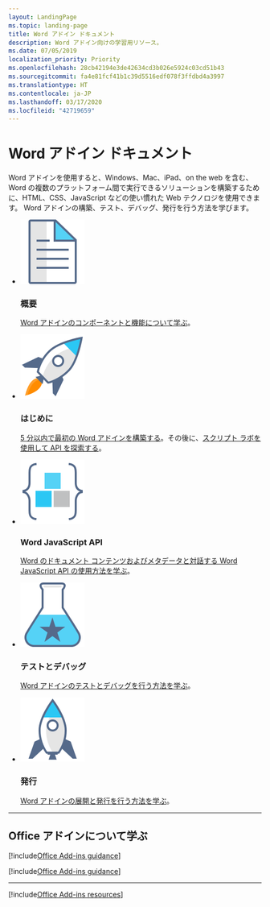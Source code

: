 ```yaml
---
layout: LandingPage
ms.topic: landing-page
title: Word アドイン ドキュメント
description: Word アドイン向けの学習用リソース。
ms.date: 07/05/2019
localization_priority: Priority
ms.openlocfilehash: 28cb42194e3de42634cd3b026e5924c03cd51b43
ms.sourcegitcommit: fa4e81fcf41b1c39d5516edf078f3ffdbd4a3997
ms.translationtype: HT
ms.contentlocale: ja-JP
ms.lasthandoff: 03/17/2020
ms.locfileid: "42719659"
---
```

# <a name="word-add-ins-documentation"></a>Word アドイン ドキュメント

Word アドインを使用すると、Windows、Mac、iPad、on the web を含む、Word の複数のプラットフォーム間で実行できるソリューションを構築するために、HTML、CSS、JavaScript などの使い慣れた Web テクノロジを使用できます。 Word アドインの構築、テスト、デバッグ、発行を行う方法を学びます。

<ul class="panelContent cardsF cols cols3">
    <li>
        <div class="cardSize">
            <div class="cardPadding">
                <div class="card">
                    <div class="cardImageOuter">
                        <div class="cardImage">
                            <img src="../images/index-landing-page/i_article.svg" alt="Overview" />
                        </div>
                    </div>
                    <div class="cardText">
                        <h3>概要</h3>
                        <p><a href="word-add-ins-programming-overview.md">Word アドインのコンポーネントと機能について学ぶ</a>。</p>
                    </div>
                </div>
            </div>
        </div>
    </li>
    <li>
        <div class="cardSize">
            <div class="cardPadding">
                <div class="card">
                    <div class="cardImageOuter">
                        <div class="cardImage">
                            <img src="../images/index-landing-page/i_get-started.svg" alt="Getting started" />
                        </div>
                    </div>
                    <div class="cardText">
                        <h3>はじめに</h3>
                        <p><a href="../quickstarts/word-quickstart.md">5 分以内で最初の Word アドインを構築する</a>。その後に、<a href="../overview/explore-with-script-lab.md">スクリプト ラボを使用して API を探索する</a>。</p>
                    </div>
                </div>
            </div>
        </div>
    </li>
    <li>
        <div class="cardSize">
            <div class="cardPadding">
                <div class="card">
                    <div class="cardImageOuter">
                        <div class="cardImage">
                            <img src="../images/index-landing-page/i_code-blocks.svg" alt="Word JavaScript API" />
                        </div>
                    </div>
                    <div class="cardText">
                        <h3>Word JavaScript API</h3>
                        <p><a href="../reference/overview/word-add-ins-reference-overview.md">Word のドキュメント コンテンツおよびメタデータと対話する Word JavaScript API の使用方法を学ぶ</a>。</p>
                    </div>
                </div>
            </div>
        </div>
    </li>
    <li>
        <div class="cardSize">
            <div class="cardPadding">
                <div class="card">
                    <div class="cardImageOuter">
                        <div class="cardImage">
                            <img src="../images/index-landing-page/i_recommended-testing.svg" alt="Testing and debugging" />
                        </div>
                    </div>
                    <div class="cardText">
                        <h3>テストとデバッグ</h3>
                        <p><a href="../testing/test-debug-office-add-ins.md">Word アドインのテストとデバッグを行う方法を学ぶ</a>。</p>
                    </div>
                </div>
            </div>
        </div>
    </li>
    <li>
        <div class="cardSize">
            <div class="cardPadding">
                <div class="card">
                    <div class="cardImageOuter">
                        <div class="cardImage">
                            <img src="../images/index-landing-page/i_deploy.svg" alt="Publishing" />
                        </div>
                    </div>
                    <div class="cardText">
                        <h3>発行</h3>
                        <p><a href="../publish/publish.md">Word アドインの展開と発行を行う方法を学ぶ</a>。</p>
                    </div>
                </div>
            </div>
        </div>
    </li>
</ul>

---

<h2>Office アドインについて学ぶ</h2>

[!include[Office Add-ins guidance](../includes/landing-page-office-addins-guidance.md)]

[!include[Office Add-ins guidance](../includes/landing-page-office-addins-guidance-note.md)]

---

[!include[Office Add-ins resources](../includes/landing-page-resources.md)]
